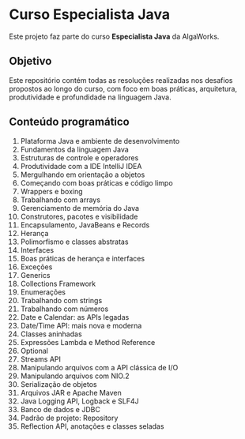 # Curso Especialista Java

Este projeto faz parte do curso __Especialista Java__ da AlgaWorks.

## Objetivo

Este repositório contém todas as resoluções realizadas nos desafios propostos ao longo do curso, com foco em boas práticas, arquitetura, produtividade e profundidade na linguagem Java.

## Conteúdo programático

1. Plataforma Java e ambiente de desenvolvimento  
2. Fundamentos da linguagem Java  
3. Estruturas de controle e operadores  
4. Produtividade com a IDE IntelliJ IDEA  
5. Mergulhando em orientação a objetos  
6. Começando com boas práticas e código limpo  
7. Wrappers e boxing  
8. Trabalhando com arrays  
9. Gerenciamento de memória do Java  
10. Construtores, pacotes e visibilidade  
11. Encapsulamento, JavaBeans e Records  
12. Herança  
13. Polimorfismo e classes abstratas  
14. Interfaces  
15. Boas práticas de herança e interfaces  
16. Exceções  
17. Generics  
18. Collections Framework  
19. Enumerações  
20. Trabalhando com strings  
21. Trabalhando com números  
22. Date e Calendar: as APIs legadas  
23. Date/Time API: mais nova e moderna  
24. Classes aninhadas  
25. Expressões Lambda e Method Reference  
26. Optional  
27. Streams API  
28. Manipulando arquivos com a API clássica de I/O  
29. Manipulando arquivos com NIO.2  
30. Serialização de objetos  
31. Arquivos JAR e Apache Maven  
32. Java Logging API, Logback e SLF4J  
33. Banco de dados e JDBC  
34. Padrão de projeto: Repository  
35. Reflection API, anotações e classes seladas  
